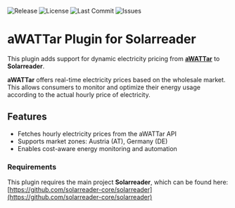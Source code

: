 ![Release](https://img.shields.io/github/v/release/solarreader-plugins/plugin-awattar)
![License](https://img.shields.io/github/license/solarreader-plugins/plugin-awattar)
![Last Commit](https://img.shields.io/github/last-commit/solarreader-plugins/plugin-awattar)
![Issues](https://img.shields.io/github/issues/solarreader-plugins/plugin-awattar)


# aWATTar Plugin for Solarreader

This plugin adds support for dynamic electricity pricing from **[aWATTar](https://www.awattar.at/)** to **Solarreader**.

**aWATTar** offers real-time electricity prices based on the wholesale market. This allows consumers to monitor and optimize their energy usage according to the actual hourly price of electricity.

## Features

- Fetches hourly electricity prices from the aWATTar API
- Supports market zones: Austria (AT), Germany (DE)
- Enables cost-aware energy monitoring and automation

### Requirements

This plugin requires the main project **Solarreader**, which can be found here:  
[https://github.com/solarreader-core/solarreader](https://github.com/solarreader-core/solarreader)


